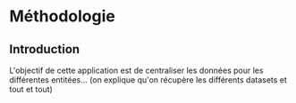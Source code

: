# Méthodologie
## Introduction
L'objectif de cette application est de centraliser les données pour les différentes entitées... (on explique qu'on récupère les différents datasets et tout et tout)
